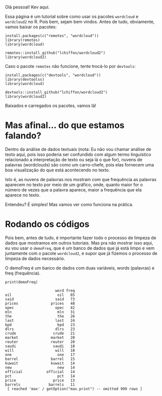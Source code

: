 Olá pessoal! Kev aqui.

Essa página é um tutorial sobre como usar os pacotes ```wordcloud``` e ```wordcloud2``` no R. Pois bem, sejam bem vindos. Antes de tudo, obviamente, vamos baixar os pacotes:
```
install.packages(c("remotes", "wordcloud"))
library(remotes)
library(wordcloud)

remotes::install_github("lchiffon/wordcloud2")
library(wordcloud2)
```

Caso o pacote ```remotes``` não funcione, tente trocá-lo por ```devtools```:
```
install.packages(c("devtools", "wordcloud"))
library(devtoolss)
library(wordcloud)

devtools::install_github("lchiffon/wordcloud2")
library(wordcloud2)
```

Baixados e carregados os pacotes, vamos lá!

# Mas afinal... do que estamos falando?
Dentro da análise de dados textuais (nota: Eu não vou chamar análise de texto aqui, pois isso poderia ser confundido com algum termo linguístico relacionado a interpretação de texto ou seja lá o que for), nuvens de palavras (wordclouds) são como um carro-chefe, pois elas fornecem uma boa visualização do que está acontecendo no texto.

Isto é, as nuvens de palavras nos mostram com que frequência as palavras aparecem no texto por meio de um gráfico, onde, quanto maior for o número de vezes que a palavra aparece, maior a frequência que ela aparece no texto.

Entendeu? É simples! Mas vamos ver como funciona na prática.

# Rodando os códigos
Pois bem, antes de tudo, é importante fazer todo o processo de limpeza de dados que mostramos em outros tutoriais. Mas pra não mostrar isso aqui, eu vou usar o ```demoFreq```, que é um banco de dados que já está limpo e vem juntamente com o pacote ```wordcloud2```, e supor que já fizemos o processo de limpeza de dados necessário.

O demoFreq é um banco de dados com duas variáveis, words (palavras) e freq (frequência).
```
print(demoFreq)

                       word freq
oil                     oil   85
said                   said   73
prices               prices   48
opec                   opec   42
mln                     mln   31
the                     the   26
last                   last   24
bpd                     bpd   23
dlrs                   dlrs   23
crude                 crude   21
market               market   20
reuter               reuter   20
saudi                 saudi   18
will                   will   18
one                     one   17
barrel               barrel   15
kuwait               kuwait   14
new                     new   14
official           official   14
pct                     pct   14
price                 price   13
barrels             barrels   11
 [ reached 'max' / getOption("max.print") -- omitted 999 rows ]
 ```
